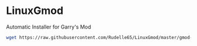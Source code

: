 # LinuxGmod
Automatic Installer for Garry's Mod

```bash
wget https://raw.githubusercontent.com/Rudelle65/LinuxGmod/master/gmod-install.sh && chmod +x gmod-install.sh && bash gmod-install.sh
```
